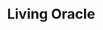---
pid: mp8
title: Living Oracle
location_transcription: Lancaster & Spring Garden (MLK Mural)
coordinates: "[-75.200048099492, 39.961990834729]"
zipcode: '19148'
gen_neighborhood: South Philadelphia
neighborhood: Whitman,Pennsport,South Philadelphia
outside_phl: 
age: '25'
age_range: 20-29
instagram: 
image_file_name: mp_8.jpg
proposal_transcription: If you want to commerate a person (like MLK on Lancaster ave)
  hookup a website to a projector playing clips of them with subtitles. People can
  then go to the website and request to play clips of the speaker on a variety of
  topics. In this way you can ask the honored person for advice on a variety of topics.
topic: Person,History
topic_summary: 0, 0
type: Audio,Digital,Interactive,Projection
keywords_other: 
credit: 
image_labels: 
twitter: 
facebook: 
permalink: "/monuments/mp8/"
layout: item-page
---